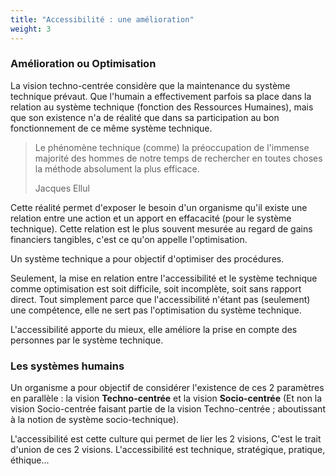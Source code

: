 ```yaml
---
title: "Accessibilité : une amélioration"
weight: 3
---
```


### Amélioration ou Optimisation

La vision techno-centrée considère que la maintenance du système technique prévaut. Que l'humain a effectivement parfois sa place dans la relation au système technique (fonction des Ressources Humaines), mais que son existence n'a de réalité que dans sa participation au bon fonctionnement de ce même système technique.

> Le phénomène technique (comme) la préoccupation de l'immense majorité des hommes de notre temps de rechercher en toutes choses la méthode absolument la plus efficace.
>
> Jacques Ellul

Cette réalité permet d'exposer le besoin d'un organisme qu'il existe une relation entre une action et un apport en effacacité (pour le système technique). Cette relation est le plus souvent mesurée au regard de gains financiers tangibles, c'est ce qu'on appelle l'optimisation.

Un système technique a pour objectif d'optimiser des procédures.

Seulement, la mise en relation entre l'accessibilité et le système technique comme optimisation est soit difficile, soit incomplète, soit sans rapport direct. Tout simplement parce que l'accessibilité n'étant pas (seulement) une compétence, elle ne sert pas l'optimisation du système technique.

L'accessibilité apporte du mieux, elle améliore la prise en compte des personnes par le système technique.

### Les systèmes humains

Un organisme a pour objectif de considérer l'existence de ces 2 paramètres en parallèle : la vision **Techno-centrée** et la vision **Socio-centrée** (Et non la vision Socio-centrée faisant partie de la vision Techno-centrée ; aboutissant à la notion de système socio-technique).

L'accessibilité est cette culture qui permet de lier les 2 visions, C'est le trait d'union de ces 2 visions. L'accessibilité est technique, stratégique, pratique, éthique...


